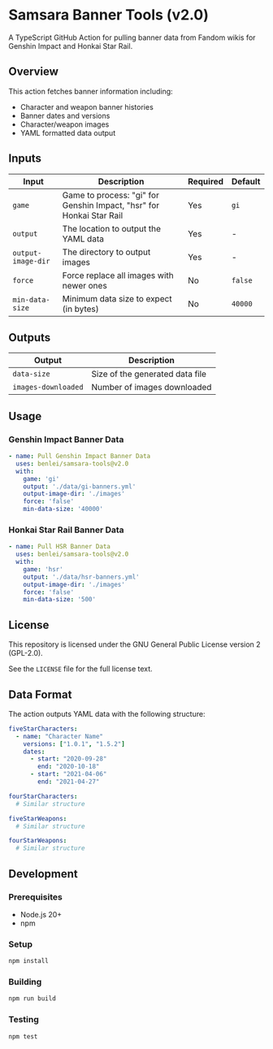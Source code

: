 # Samsara Banner Tools (v2.0)

A TypeScript GitHub Action for pulling banner data from Fandom wikis for Genshin Impact and Honkai Star Rail.

## Overview

This action fetches banner information including:
- Character and weapon banner histories
- Banner dates and versions
- Character/weapon images
- YAML formatted data output

## Inputs

| Input | Description | Required | Default |
|-------|-------------|----------|---------|
| `game` | Game to process: "gi" for Genshin Impact, "hsr" for Honkai Star Rail | Yes | `gi` |
| `output` | The location to output the YAML data | Yes | - |
| `output-image-dir` | The directory to output images | Yes | - |
| `force` | Force replace all images with newer ones | No | `false` |
| `min-data-size` | Minimum data size to expect (in bytes) | No | `40000` |

## Outputs

| Output | Description |
|--------|-------------|
| `data-size` | Size of the generated data file |
| `images-downloaded` | Number of images downloaded |

## Usage

### Genshin Impact Banner Data

```yaml
- name: Pull Genshin Impact Banner Data
  uses: benlei/samsara-tools@v2.0
  with:
    game: 'gi'
    output: './data/gi-banners.yml'
    output-image-dir: './images'
    force: 'false'
    min-data-size: '40000'
```

### Honkai Star Rail Banner Data

```yaml
- name: Pull HSR Banner Data
  uses: benlei/samsara-tools@v2.0
  with:
    game: 'hsr'
    output: './data/hsr-banners.yml'
    output-image-dir: './images'
    force: 'false'
    min-data-size: '500'
```

## License

This repository is licensed under the GNU General Public License version 2 (GPL-2.0).

See the `LICENSE` file for the full license text.

## Data Format

The action outputs YAML data with the following structure:

```yaml
fiveStarCharacters:
  - name: "Character Name"
    versions: ["1.0.1", "1.5.2"]
    dates:
      - start: "2020-09-28"
        end: "2020-10-18"
      - start: "2021-04-06"
        end: "2021-04-27"

fourStarCharacters:
  # Similar structure

fiveStarWeapons:
  # Similar structure

fourStarWeapons:
  # Similar structure
```

## Development

### Prerequisites

- Node.js 20+
- npm

### Setup

```bash
npm install
```

### Building

```bash
npm run build
```

### Testing

```bash
npm test
```